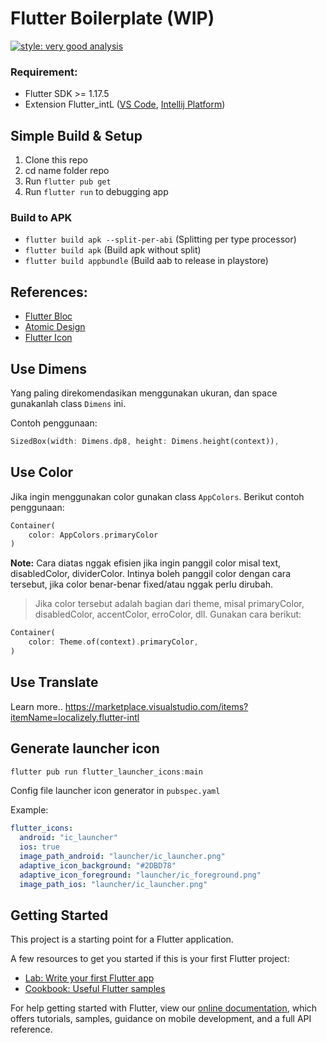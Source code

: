 # Flutter Boilerplate (WIP)

[![style: very good analysis](https://img.shields.io/badge/style-very_good_analysis-B22C89.svg)](https://pub.dev/packages/very_good_analysis)

### Requirement:

- Flutter SDK >= 1.17.5
- Extension Flutter_intL ([VS Code](https://marketplace.visualstudio.com/items?itemName=localizely.flutter-intl), [Intellij Platform](https://plugins.jetbrains.com/plugin/13666-flutter-intl))


## Simple Build & Setup
1. Clone this repo
2. cd name folder repo
3. Run `flutter pub get`
4. Run `flutter run` to debugging app

### Build to APK
- `flutter build apk --split-per-abi` (Splitting per type processor)
- `flutter build apk` (Build apk without split)
- `flutter build appbundle` (Build aab to release in playstore)

## References:

- [Flutter Bloc]((https://bloclibrary.dev/#/gettingstarted))
- [Atomic Design](https://atomicdesign.bradfrost.com/)
- [Flutter Icon](https://fluttericon.com)


## Use Dimens
Yang paling direkomendasikan menggunakan ukuran, dan space gunakanlah class `Dimens` ini.

Contoh penggunaan:

```dart
SizedBox(width: Dimens.dp8, height: Dimens.height(context)),
```

## Use Color
Jika ingin menggunakan color gunakan class `AppColors`. Berikut contoh penggunaan:

```dart
Container(
    color: AppColors.primaryColor
)
```

**Note:**
Cara diatas nggak efisien jika ingin panggil color misal text, disabledColor, dividerColor. Intinya boleh panggil color dengan cara tersebut, jika color benar-benar fixed/atau nggak perlu dirubah.  


> Jika color tersebut adalah bagian dari theme, misal primaryColor, disabledColor, accentColor, erroColor, dll. Gunakan cara berikut:

```dart
Container(
    color: Theme.of(context).primaryColor,
)
```

## Use Translate

Learn more.. https://marketplace.visualstudio.com/items?itemName=localizely.flutter-intl


## Generate launcher icon

```dart
flutter pub run flutter_launcher_icons:main
```

Config file launcher icon generator in `pubspec.yaml`

Example:

```yaml
flutter_icons:
  android: "ic_launcher"
  ios: true
  image_path_android: "launcher/ic_launcher.png"
  adaptive_icon_background: "#2DBD78"
  adaptive_icon_foreground: "launcher/ic_foreground.png"
  image_path_ios: "launcher/ic_launcher.png"
```

## Getting Started

This project is a starting point for a Flutter application.

A few resources to get you started if this is your first Flutter project:

- [Lab: Write your first Flutter app](https://flutter.dev/docs/get-started/codelab)
- [Cookbook: Useful Flutter samples](https://flutter.dev/docs/cookbook)

For help getting started with Flutter, view our
[online documentation](https://flutter.dev/docs), which offers tutorials,
samples, guidance on mobile development, and a full API reference.
